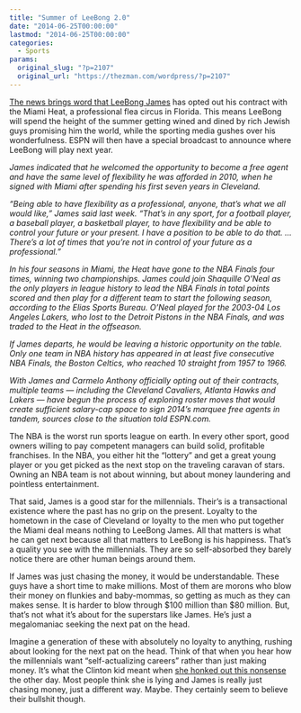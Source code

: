 ```yaml
---
title: "Summer of LeeBong 2.0"
date: "2014-06-25T00:00:00"
lastmod: "2014-06-25T00:00:00"
categories:
  - Sports
params:
  original_slug: "?p=2107"
  original_url: "https://thezman.com/wordpress/?p=2107"
---
```


<a
href="http://espn.go.com/nba/truehoop/miamiheat/story/_/id/11127329/lebron-james-opt-contract-miami-heat"
rel="noopener noreferrer" target="_blank">The news brings word that
LeeBong James</a> has opted out his contract with the Miami Heat, a
professional flea circus in Florida. This means LeeBong will spend the
height of the summer getting wined and dined by rich Jewish guys
promising him the world, while the sporting media gushes over his
wonderfulness. ESPN will then have a special broadcast to announce where
LeeBong will play next year.

*James indicated that he welcomed the opportunity to become a free agent
and have the same level of flexibility he was afforded in 2010, when he
signed with Miami after spending his first seven years in Cleveland.*

*“Being able to have flexibility as a professional, anyone, that’s what
we all would like,” James said last week. “That’s in any sport, for a
football player, a baseball player, a basketball player, to have
flexibility and be able to control your future or your present. I have a
position to be able to do that. … There’s a lot of times that you’re not
in control of your future as a professional.”*

*In his four seasons in Miami, the Heat have gone to the NBA Finals four
times, winning two championships. James could join Shaquille O’Neal as
the only players in league history to lead the NBA Finals in total
points scored and then play for a different team to start the following
season, according to the Elias Sports Bureau. O’Neal played for the
2003-04 Los Angeles Lakers, who lost to the Detroit Pistons in the NBA
Finals, and was traded to the Heat in the offseason.*

*If James departs, he would be leaving a historic opportunity on the
table. Only one team in NBA history has appeared in at least five
consecutive NBA Finals, the Boston Celtics, who reached 10 straight from
1957 to 1966.*

*With James and Carmelo Anthony officially opting out of their
contracts, multiple teams — including the Cleveland Cavaliers, Atlanta
Hawks and Lakers — have begun the process of exploring roster moves that
would create sufficient salary-cap space to sign 2014’s marquee free
agents in tandem, sources close to the situation told ESPN.com.*

The NBA is the worst run sports league on earth. In every other sport,
good owners willing to pay competent managers can build solid,
profitable franchises. In the NBA, you either hit the “lottery” and get
a great young player or you get picked as the next stop on the traveling
caravan of stars. Owning an NBA team is not about winning, but about
money laundering and pointless entertainment.

That said, James is a good star for the millennials. Their’s is a
transactional existence where the past has no grip on the present.
Loyalty to the hometown in the case of Cleveland or loyalty to the men
who put together the Miami deal means nothing to LeeBong James. All that
matters is what he can get next because all that matters to LeeBong is
his happiness. That’s a quality you see with the millennials. They are
so self-absorbed they barely notice there are other human beings around
them.

If James was just chasing the money, it would be understandable. These
guys have a short time to make millions. Most of them are morons who
blow their money on flunkies and baby-mommas, so getting as much as they
can makes sense. It is harder to blow through $100 million than $80
million. But, that’s not what it’s about for the superstars like James.
He’s just a megalomaniac seeking the next pat on the head.

Imagine a generation of these with absolutely no loyalty to anything,
rushing about looking for the next pat on the head. Think of that when
you hear how the millennials want “self-actualizing careers” rather than
just making money. It’s what the Clinton kid meant when <a
href="http://www.washingtontimes.com/news/2014/jun/24/chelsea-clinton-i-dont-care-money-any-fundamental-/"
rel="noopener noreferrer" target="_blank">she honked out this
nonsense</a> the other day. Most people think she is lying and James is
really just chasing money, just a different way. Maybe. They certainly
seem to believe their bullshit though.

